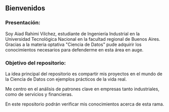 ## Bienvenidos

### Presentación:

Soy Aiad Rahimi Vilchez, estudiante de Ingeniería Industrial en la Universidad Tecnológica Nacional en la facultad regional de Buenos Aires.
Gracias a la materia optativa "Ciencia de Datos" pude adquirir los conocimientos necesarios para defenderme en esta área en auge.

### Objetivo del repositorio:

La idea principal del repositorio es compartir mis proyectos en el mundo de la Ciencia de Datos con ejemplos prácticos de la vida real.

Me centro en el análisis de patrones clave en empresas tanto industriales, como de servicios y financieras.

En este repositorio podrán verificar mis conocimientos acerca de esta rama.
